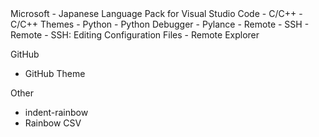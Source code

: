 <Visual Studio Code>
Microsoft
 - Japanese Language Pack for Visual Studio Code
 - C/C++
 - C/C++ Themes
 - Python
 - Python Debugger
 - Pylance
 - Remote - SSH
 - Remote - SSH: Editing Configuration Files
 - Remote Explorer

GitHub
 - GitHub Theme

Other
 - indent-rainbow
 - Rainbow CSV
